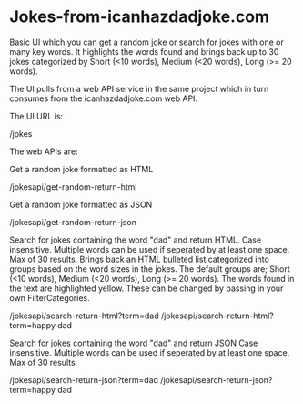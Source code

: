 # Jokes-from-icanhazdadjoke.com
Basic UI which you can get a random joke or search for jokes with one or many key words. 
It highlights the words found and brings back up to 30 jokes categorized by 
Short (&lt;10 words), Medium (&lt;20 words), Long (>= 20 words). 

The UI pulls from a web API service in the same project which in turn consumes from the icanhazdadjoke.com web API.

The UI URL is:

/jokes

The web APIs are:

Get a random joke formatted as HTML

/jokesapi/get-random-return-html

Get a random joke formatted as JSON

/jokesapi/get-random-return-json

Search for jokes containing the word "dad" and return HTML. 
Case insensitive. Multiple words can be used if seperated by at least one space. Max of 30 results.
Brings back an HTML bulleted list categorized into groups based on the word sizes in the jokes.
The default groups are; Short (<10 words), Medium (<20 words), Long (>= 20 words).
The words found in the text are highlighted yellow.
These can be changed by passing in your own FilterCategories.

/jokesapi/search-return-html?term=dad
/jokesapi/search-return-html?term=happy dad

Search for jokes containing the word "dad" and return JSON
Case insensitive. Multiple words can be used if seperated by at least one space. Max of 30 results.

/jokesapi/search-return-json?term=dad
/jokesapi/search-return-json?term=happy dad



